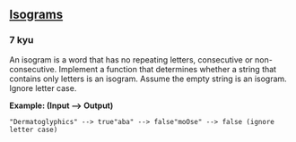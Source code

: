 <h2><a href=https://www.codewars.com/kata/54ba84be607a92aa900000f1/train/csharp target="_blank">Isograms</a></h2><h3>7 kyu</h3><p>An isogram is a word that has no repeating letters, consecutive or non-consecutive. Implement a function that determines whether a string that contains only letters is an isogram. Assume the empty string is an isogram. Ignore letter case.</p><p><strong>Example: (Input --&gt; Output)</strong></p><pre><code>"Dermatoglyphics" --&gt; true"aba" --&gt; false"moOse" --&gt; false (ignore letter case)</code></pre>